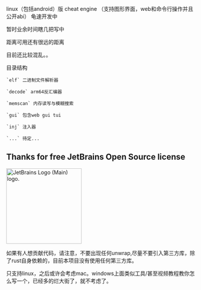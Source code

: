 linux（包括android）版 cheat engine （支持图形界面，web和命令行操作并且公开abi） 龟速开发中

暂时业余时间瞎几把写中

距离可用还有很远的距离

目前还比较混乱。。

目录结构

	`elf` 二进制文件解析器
	
	`decode` arm64反汇编器

	`memscan` 内存读写与模糊搜索
	
	`gui` 包含web gui tui

	`inj` 注入器

	`...` 待定...

## Thanks for free JetBrains Open Source license

<img src="https://resources.jetbrains.com/storage/products/company/brand/logos/jb_beam.png" alt="JetBrains Logo (Main) logo." height="200"/>

如果有人想贡献代码，请注意，不要出现任何unwrap,尽量不要引入第三方库，除了rust自身依赖的，目前本项目没有使用任何第三方库。

只支持linux，之后或许会考虑mac。windows上面类似工具/甚至视频教程教你怎么写一个，已经多的烂大街了，就不考虑了。